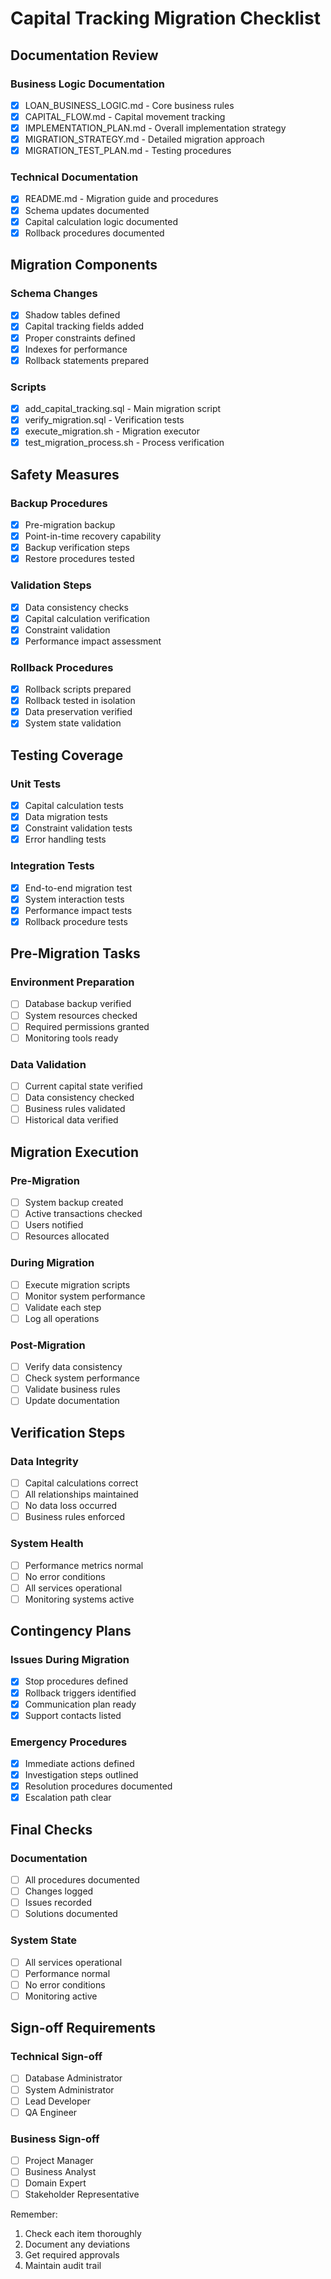 # Capital Tracking Migration Checklist

## Documentation Review

### Business Logic Documentation

- [x] LOAN_BUSINESS_LOGIC.md - Core business rules
- [x] CAPITAL_FLOW.md - Capital movement tracking
- [x] IMPLEMENTATION_PLAN.md - Overall implementation strategy
- [x] MIGRATION_STRATEGY.md - Detailed migration approach
- [x] MIGRATION_TEST_PLAN.md - Testing procedures

### Technical Documentation

- [x] README.md - Migration guide and procedures
- [x] Schema updates documented
- [x] Capital calculation logic documented
- [x] Rollback procedures documented

## Migration Components

### Schema Changes

- [x] Shadow tables defined
- [x] Capital tracking fields added
- [x] Proper constraints defined
- [x] Indexes for performance
- [x] Rollback statements prepared

### Scripts

- [x] add_capital_tracking.sql - Main migration script
- [x] verify_migration.sql - Verification tests
- [x] execute_migration.sh - Migration executor
- [x] test_migration_process.sh - Process verification

## Safety Measures

### Backup Procedures

- [x] Pre-migration backup
- [x] Point-in-time recovery capability
- [x] Backup verification steps
- [x] Restore procedures tested

### Validation Steps

- [x] Data consistency checks
- [x] Capital calculation verification
- [x] Constraint validation
- [x] Performance impact assessment

### Rollback Procedures

- [x] Rollback scripts prepared
- [x] Rollback tested in isolation
- [x] Data preservation verified
- [x] System state validation

## Testing Coverage

### Unit Tests

- [x] Capital calculation tests
- [x] Data migration tests
- [x] Constraint validation tests
- [x] Error handling tests

### Integration Tests

- [x] End-to-end migration test
- [x] System interaction tests
- [x] Performance impact tests
- [x] Rollback procedure tests

## Pre-Migration Tasks

### Environment Preparation

- [ ] Database backup verified
- [ ] System resources checked
- [ ] Required permissions granted
- [ ] Monitoring tools ready

### Data Validation

- [ ] Current capital state verified
- [ ] Data consistency checked
- [ ] Business rules validated
- [ ] Historical data verified

## Migration Execution

### Pre-Migration

- [ ] System backup created
- [ ] Active transactions checked
- [ ] Users notified
- [ ] Resources allocated

### During Migration

- [ ] Execute migration scripts
- [ ] Monitor system performance
- [ ] Validate each step
- [ ] Log all operations

### Post-Migration

- [ ] Verify data consistency
- [ ] Check system performance
- [ ] Validate business rules
- [ ] Update documentation

## Verification Steps

### Data Integrity

- [ ] Capital calculations correct
- [ ] All relationships maintained
- [ ] No data loss occurred
- [ ] Business rules enforced

### System Health

- [ ] Performance metrics normal
- [ ] No error conditions
- [ ] All services operational
- [ ] Monitoring systems active

## Contingency Plans

### Issues During Migration

- [x] Stop procedures defined
- [x] Rollback triggers identified
- [x] Communication plan ready
- [x] Support contacts listed

### Emergency Procedures

- [x] Immediate actions defined
- [x] Investigation steps outlined
- [x] Resolution procedures documented
- [x] Escalation path clear

## Final Checks

### Documentation

- [ ] All procedures documented
- [ ] Changes logged
- [ ] Issues recorded
- [ ] Solutions documented

### System State

- [ ] All services operational
- [ ] Performance normal
- [ ] No error conditions
- [ ] Monitoring active

## Sign-off Requirements

### Technical Sign-off

- [ ] Database Administrator
- [ ] System Administrator
- [ ] Lead Developer
- [ ] QA Engineer

### Business Sign-off

- [ ] Project Manager
- [ ] Business Analyst
- [ ] Domain Expert
- [ ] Stakeholder Representative

Remember:

1. Check each item thoroughly
2. Document any deviations
3. Get required approvals
4. Maintain audit trail
